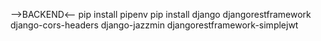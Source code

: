 
-->BACKEND<--
pip install pipenv
pip install django djangorestframework django-cors-headers  django-jazzmin djangorestframework-simplejwt